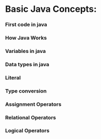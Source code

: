 # Basic Java Concepts:
###	First code in java
###	How Java Works
###	Variables in java
###	Data types in java
###	Literal
###	Type conversion
###	Assignment Operators
###	Relational Operators
###	Logical Operators